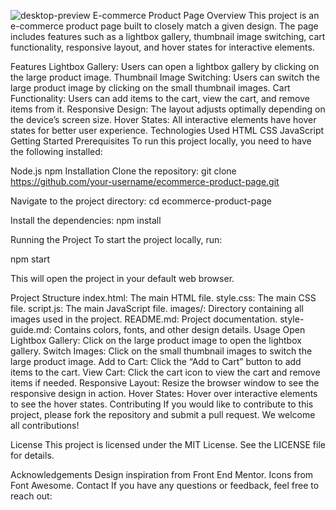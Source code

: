 ![desktop-preview](https://github.com/user-attachments/assets/12617d2c-c7c1-44e3-b09f-9142cdb0ae6f)
E-commerce Product Page
Overview
This project is an e-commerce product page built to closely match a given design. The page includes features such as a lightbox gallery, thumbnail image switching, cart functionality, responsive layout, and hover states for interactive elements.

Features
Lightbox Gallery: Users can open a lightbox gallery by clicking on the large product image.
Thumbnail Image Switching: Users can switch the large product image by clicking on the small thumbnail images.
Cart Functionality: Users can add items to the cart, view the cart, and remove items from it.
Responsive Design: The layout adjusts optimally depending on the device’s screen size.
Hover States: All interactive elements have hover states for better user experience.
Technologies Used
HTML
CSS
JavaScript
Getting Started
Prerequisites
To run this project locally, you need to have the following installed:

Node.js
npm
Installation
Clone the repository:
git clone https://github.com/your-username/ecommerce-product-page.git

Navigate to the project directory:
cd ecommerce-product-page

Install the dependencies:
npm install

Running the Project
To start the project locally, run:

npm start

This will open the project in your default web browser.

Project Structure
index.html: The main HTML file.
style.css: The main CSS file.
script.js: The main JavaScript file.
images/: Directory containing all images used in the project.
README.md: Project documentation.
style-guide.md: Contains colors, fonts, and other design details.
Usage
Open Lightbox Gallery: Click on the large product image to open the lightbox gallery.
Switch Images: Click on the small thumbnail images to switch the large product image.
Add to Cart: Click the “Add to Cart” button to add items to the cart.
View Cart: Click the cart icon to view the cart and remove items if needed.
Responsive Layout: Resize the browser window to see the responsive design in action.
Hover States: Hover over interactive elements to see the hover states.
Contributing
If you would like to contribute to this project, please fork the repository and submit a pull request. We welcome all contributions!

License
This project is licensed under the MIT License. See the LICENSE file for details.

Acknowledgements
Design inspiration from Front End Mentor.
Icons from Font Awesome.
Contact
If you have any questions or feedback, feel free to reach out:



